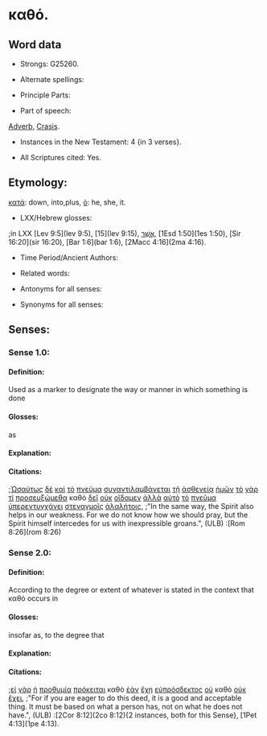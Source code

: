 # καθό.

<!-- Status: S3=Needs2ndReview -->
<!-- Lexica used for edits: BDAG, FFM, LN, A-S -->

## Word data

* Strongs: G25260.


* Alternate spellings:

* Principle Parts: 

* Part of speech: 

[Adverb](http://ugg.readthedocs.io/en/latest/adverb.html), 
[Crasis](http://ugg.readthedocs.io/en/latest/crasis.html).

* Instances in the New Testament: 4 {in 3 verses}.

* All Scriptures cited: Yes.

## Etymology: 

[κατά](../G25960/01.md): down, into,plus, [ὁ](../G35880/01.md): he, she, it.

* LXX/Hebrew glosses: 

;in LXX [Lev 9:5](lev 9:5), [15](lev 9:15), [אֲשֶׁר](//en-uhal/H0834), [1Esd 1:50](1es 1:50), [Sir 16:20](sir 16:20), [Bar 1:6](bar 1:6), [2Macc 4:16](2ma 4:16).

* Time Period/Ancient Authors: 

* Related words: 

* Antonyms for all senses:

* Synonyms for all senses: 

## Senses:

### Sense 1.0:

#### Definition: 

Used as a marker to designate the way or manner in which something is done

#### Glosses:

as 

#### Explanation:

#### Citations:

;[Ὡσαύτως](../G56150/01.md) [δὲ](../G11610/01.md) [καὶ](../G25320/01.md) [τὸ](../G35880/01.md) [πνεῦμα](../G41510/01.md) [συναντιλαμβάνεται](../G48780/01.md) [τῇ](../G35880/01.md) [ἀσθενείᾳ](../G07690/01.md) [ἡμῶν](../G14730/01.md) [τὸ](../G35880/01.md) [γὰρ](../G10630/01.md) [τί](../G51010/01.md) [προσευξώμεθα](../G43360/01.md) καθὸ [δεῖ](../G12100/01.md) [οὐκ](../G37560/01.md) [οἴδαμεν](../G99999/01.md) [ἀλλὰ](../G02350/01.md) [αὐτὸ](../G08460/01.md) [τὸ](../G35880/01.md) [πνεῦμα](../G41510/01.md) [ὑπερεντυγχάνει](../G52410/01.md) [στεναγμοῖς](../G47260/01.md) [ἀλαλήτοις](../G02150/01.md), 
;"In the same way, the Spirit also helps in our weakness. For we do not know how we should pray, but the Spirit himself intercedes for us with inexpressible groans.", (ULB)
:[Rom 8:26](rom 8:26)

### Sense 2.0:

#### Definition: 

According to the degree or extent of whatever is stated in the context that καθό occurs in

#### Glosses:

insofar as, to the degree that

#### Explanation:



#### Citations:

;[εἰ](../G14870/01.md) [γὰρ](../G10630/01.md) [ἡ](../G35880/01.md) [προθυμία](../G42880/01.md) [πρόκειται](../G42950/01.md) καθὸ [ἐὰν](../G14370/01.md) [ἔχῃ](../G21920/01.md) [εὐπρόσδεκτος](../G21440/01.md) [οὐ](../G37560/01.md) καθὸ [οὐκ](../G37560/01.md) [ἔχει](../G21920/01.md), 
;"For if you are eager to do this deed, it is a good and acceptable thing. It must be based on what a person has, not on what he does not have.",  (ULB)
:[2Cor 8:12](2co 8:12){2 instances, both for this Sense},  [1Pet 4:13](1pe 4:13).
